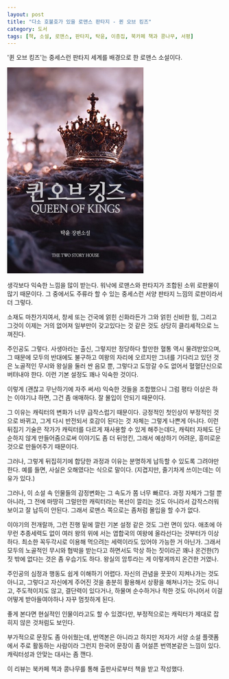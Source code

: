 ```yaml
---
layout: post
title: "다소 호불호가 있을 로맨스 판타지 - 퀸 오브 킹즈"
category: 도서
tags: [책, 소설, 로맨스, 판타지, 탁윤, 이층집, 북카페 책과 콩나무, 서평]
---
```


'퀸 오브 킹즈'는
중세스런 판타지 세계를 배경으로 한 로맨스 소설이다.

![표지](/images/queen-of-kings-book-h480.jpg)

생각보다 익숙한 느낌을 많이 받는다.
워낙에 로맨스와 판타지가 조합된 소위 로판물이 많기 때문이다.
그 중에서도 주류라 할 수 있는 중세스런 서양 판타지 느낌의 로판이라서 더 그렇다.

소재도 마찬가지여서,
창세 또는 건국에 얽힌 신화라든가
그와 얽힌 신비한 힘,
그리고 그것이 이제는 거의 없어져 일부만이 갖고있다는 것 같은 것도
상당히 클리셰적으로 느껴진다.

주인공도 그렇다.
사생아라는 출신, 그렇지만 정당하다 할만한 혈통 역시 물려받았으며,
그 때문에 모두의 반대에도 불구하고 여왕의 자리에 오르지만
그녀를 기다리고 있던 것은 노골적인 무시와 왕실을 둘러 싼 음모 뿐,
그렇다고 도망갈 수도 없어서 혈혈단신으로 버텨내야 한다.
이런 기본 설정도 꽤나 익숙한 것이다.

이렇게 (괜찮고 무난하기에 자주 써서) 익숙한 것들을 조합했으니
그럼 평타 이상은 하는 이야기냐 하면, 그건 좀 애매하다.
잘 몰입이 안되기 때문이다.

그 이유는 캐릭터의 변화가 너무 급작스럽기 때문이다.
긍정적인 첫인상이 부정적인 것으로 바뀌고,
그게 다시 반전되서 호감이 된다는 것 자체는 그렇게 나쁜게 아니다.
이런 뒤집기 기술은 작가가 캐릭터를 다르게 재사용할 수 있게 해주는데다,
캐릭터 자체도 단순하지 않게 만들어줌으로써
이야기도 좀 더 뒤엉킨, 그래서 예상하기 어려운, 흥미로운 것으로 만들어주기 때문이다.

그러나, 그렇게 뒤집히기에 합당한 과정과 이유는 분명하게 납득할 수 있도록 그려야만 한다.
예를 들면, 사실은 오해였다는 식으로 말이다.
(지겹지만, 줄기차게 쓰이는데는 이유가 있다.)

그러나, 이 소설 속 인물들의 감정변화는 그 속도가 쫌 너무 빠르다.
과정 자체가 그럴 뿐 아니라,
그 전에 마땅히 그럴만한 캐릭터라는 복선이 깔리는 것도 아니라서
갑작스러워 보이고 잘 납득이 안된다.
그래서 로맨스 쪽으로는 좀처럼 몰입을 할 수가 없다.

이야기의 전개랄까, 그런 진행 밑에 깔린 기본 설정 같은 것도 그런 면이 있다.
애초에 아무런 추종세력도 없이 여러 왕의 위에 서는 엽합국의 여왕에 올라선다는 것부터가 이상하다.
최소한 꼭두각시로 이용해 먹으려는 세력이라도 있어야 가능한 거 아닌가.
그래서 모두의 노골적인 무시와 협박을 받는다고 하면서도
막상 하는 짓이라곤 꽤나 온건한(?) 짓 밖에 없다는 것은 좀 우습기도 하다.
왕실의 암투라는 게 이렇게까지 온건한 거였나.

주인공의 심정과 행동도 쉽게 이해하기 어렵다.
자신의 관념을 꿋꿋이 지켜나가는 것도 아니고,
그렇다고 자신에게 주어진 것을 충분히 활용해서 상황을 해쳐나가는 것도 아니고,
주도적이지도 않고,
결단력이 있다거나,
하물며 순수하거나 착한 것도 아니어서
이걸 어떻게 받아들여야하나 자꾸 멈칫하게 된다.

좋게 본다면 현실적인 인물이라고도 할 수 있겠다만,
부정적으로는 캐릭터가 제대로 잡히지 않은 것처럼도 보인다.

부가적으로 문장도 좀 아쉬웠는데,
번역본은 아니라고 하지만 저자가 서양 소설 플랫폼에서 주로 활동하는 사람이라 그런지
한국어 문장이 좀 어설픈 번역본같은 느낌이 있다.
캐릭터성과 안맞는 대사는 좀 깬다.



<div class="im im-info">
이 리뷰는 북카페 책과 콩나무를 통해 출판사로부터 책을 받고 작성했다.
</div>
